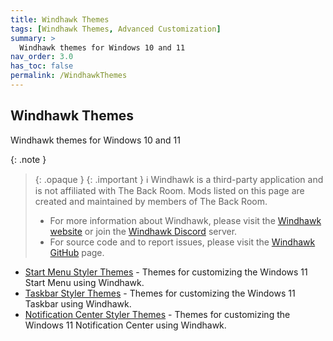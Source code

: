 ```yaml
---
title: Windhawk Themes
tags: [Windhawk Themes, Advanced Customization]
summary: >
  Windhawk themes for Windows 10 and 11
nav_order: 3.0
has_toc: false
permalink: /WindhawkThemes
---
```


## Windhawk Themes
Windhawk themes for Windows 10 and 11

{: .note }
> {: .opaque }
> {: .important }
> ℹ️ Windhawk is a third-party application and is not affiliated with The Back Room. Mods listed on this page are created and maintained by members of The Back Room.  
> 
> - For more information about Windhawk, please visit the [Windhawk website](https://windhawk.net) or join the [Windhawk Discord](https://discord.com/servers/windhawk-923944342991818753) server.
> - For source code and to report issues, please visit the [Windhawk GitHub](https://github.com/ramensoftware/windhawk) page.

- [Start Menu Styler Themes](/WindhawkThemes/c/StartMenuStyler) - Themes for customizing the Windows 11 Start Menu using Windhawk.
- [Taskbar Styler Themes](/WindhawkThemes/c/TaskbarStyler) - Themes for customizing the Windows 11 Taskbar using Windhawk.
- [Notification Center Styler Themes](/WindhawkThemes/c/NotificationCenterStyler) - Themes for customizing the Windows 11 Notification Center using Windhawk.
